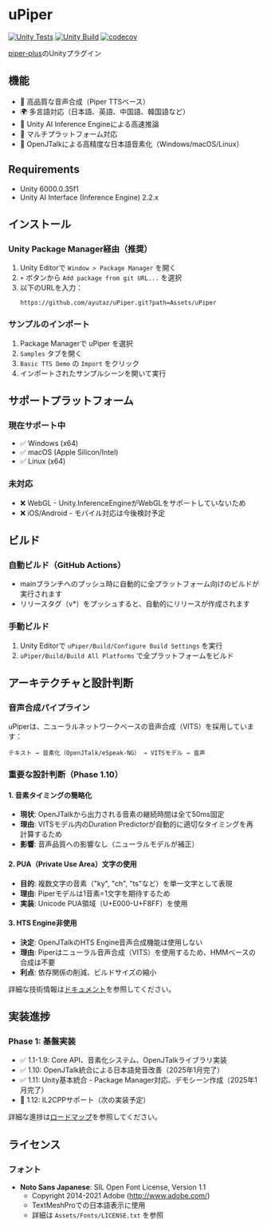 # uPiper

[![Unity Tests](https://github.com/ayutaz/uPiper/actions/workflows/unity-tests.yml/badge.svg)](https://github.com/ayutaz/uPiper/actions/workflows/unity-tests.yml)
[![Unity Build](https://github.com/ayutaz/uPiper/actions/workflows/unity-build.yml/badge.svg)](https://github.com/ayutaz/uPiper/actions/workflows/unity-build.yml)
[![codecov](https://codecov.io/github/ayutaz/uPiper/graph/badge.svg?token=348eb741-4320-4368-89fa-3eee5188bd3f)](https://codecov.io/github/ayutaz/uPiper)

[piper-plus]()のUnityプラグイン

## 機能

- 🎤 高品質な音声合成（Piper TTSベース）
- 🌍 多言語対応（日本語、英語、中国語、韓国語など）
- 🚀 Unity AI Inference Engineによる高速推論
- 📱 マルチプラットフォーム対応
- 🔧 OpenJTalkによる高精度な日本語音素化（Windows/macOS/Linux）

## Requirements
* Unity 6000.0.35f1
* Unity AI Interface (Inference Engine) 2.2.x

## インストール

### Unity Package Manager経由（推奨）
1. Unity Editorで `Window > Package Manager` を開く
2. `+` ボタンから `Add package from git URL...` を選択
3. 以下のURLを入力：
   ```
   https://github.com/ayutaz/uPiper.git?path=Assets/uPiper
   ```

### サンプルのインポート
1. Package Managerで uPiper を選択
2. `Samples` タブを開く
3. `Basic TTS Demo` の `Import` をクリック
4. インポートされたサンプルシーンを開いて実行

## サポートプラットフォーム

### 現在サポート中
- ✅ Windows (x64)
- ✅ macOS (Apple Silicon/Intel)
- ✅ Linux (x64)

### 未対応
- ❌ WebGL - Unity.InferenceEngineがWebGLをサポートしていないため
- ❌ iOS/Android - モバイル対応は今後検討予定

## ビルド

### 自動ビルド（GitHub Actions）
- mainブランチへのプッシュ時に自動的に全プラットフォーム向けのビルドが実行されます
- リリースタグ（v*）をプッシュすると、自動的にリリースが作成されます

### 手動ビルド
1. Unity Editorで `uPiper/Build/Configure Build Settings` を実行
2. `uPiper/Build/Build All Platforms` で全プラットフォームをビルド

## アーキテクチャと設計判断

### 音声合成パイプライン
uPiperは、ニューラルネットワークベースの音声合成（VITS）を採用しています：

```
テキスト → 音素化（OpenJTalk/eSpeak-NG） → VITSモデル → 音声
```

### 重要な設計判断（Phase 1.10）

#### 1. 音素タイミングの簡略化
- **現状**: OpenJTalkから出力される音素の継続時間は全て50ms固定
- **理由**: VITSモデル内のDuration Predictorが自動的に適切なタイミングを再計算するため
- **影響**: 音声品質への影響なし（ニューラルモデルが補正）

#### 2. PUA（Private Use Area）文字の使用
- **目的**: 複数文字の音素（"ky", "ch", "ts"など）を単一文字として表現
- **理由**: Piperモデルは1音素=1文字を期待するため
- **実装**: Unicode PUA領域（U+E000-U+F8FF）を使用

#### 3. HTS Engine非使用
- **決定**: OpenJTalkのHTS Engine音声合成機能は使用しない
- **理由**: Piperはニューラル音声合成（VITS）を使用するため、HMMベースの合成は不要
- **利点**: 依存関係の削減、ビルドサイズの縮小

詳細な技術情報は[ドキュメント](docs/)を参照してください。

## 実装進捗

### Phase 1: 基盤実装
- ✅ 1.1-1.9: Core API、音素化システム、OpenJTalkライブラリ実装
- ✅ 1.10: OpenJTalk統合による日本語発音改善（2025年1月完了）
- ✅ 1.11: Unity基本統合 - Package Manager対応、デモシーン作成（2025年1月完了）
- 🚧 1.12: IL2CPPサポート（次の実装予定）

詳細な進捗は[ロードマップ](docs/ROADMAP.md)を参照してください。

## ライセンス

### フォント
- **Noto Sans Japanese**: SIL Open Font License, Version 1.1
  - Copyright 2014-2021 Adobe (http://www.adobe.com/)
  - TextMeshProでの日本語表示に使用
  - 詳細は `Assets/Fonts/LICENSE.txt` を参照
